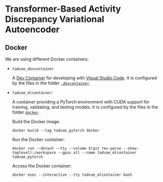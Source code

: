 # Transformer-Based Activity Discrepancy Variational Autoencoder

## Docker

We are using different Docker containers:

- `tadvae_devcontainer`

    A [Dev Container](https://code.visualstudio.com/docs/devcontainers/containers) for developing with [Visual Studio Code](https://code.visualstudio.com).
    It is configured by the files in the folder [`.devcontainer`](.devcontainer).

- `tadvae_mlcontainer`:

    A container providing a PyTorch environment with CUDA support for training, validating, and testing models.
    It is configured by the files in the folder [`docker`](docker).

    Build the Docker image:

    ```shell
    docker build --tag tadvae_pytorch docker
    ```

    Run the Docker container:

    ```shell
    docker run --detach --tty --volume $(git rev-parse --show-toplevel):/workspace --gpus all --name tadvae_mlcontainer tadvae_pytorch
    ```

    Access the Docker container:

    ```shell
    docker exec --interactive --tty tadvae_mlcontainer bash
    ```
